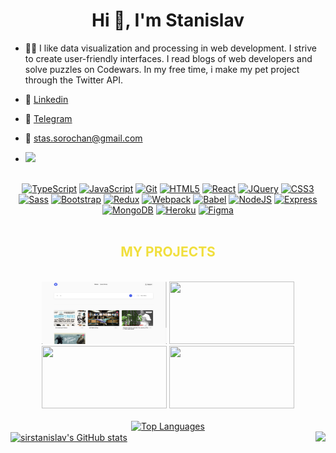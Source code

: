 <h1 align="center">Hi 👋, I'm Stanislav</h1>

- 🧑‍💻 I like data visualization and processing in web development. I strive to create user-friendly interfaces. I read blogs of web developers and solve puzzles on Codewars. In my free time, i make my pet project through the Twitter API.

- 📝 <a href="https://www.linkedin.com/in/ctacleo/" target="_blank">Linkedin</a>
- 📱 <a href="https://t.me/ctacleo" target="_blank">Telegram</a>
- 📧 stas.sorochan@gmail.com
- <a href="https://www.codewars.com/users/sirstanislav" target="_blank"><img src="https://www.codewars.com/users/sirstanislav/badges/micro"></a>

<!-- </br>
<div align="center">
  <img src="https://img.shields.io/badge/JavaScript-323330?style=for-the-badge&logo=javascript&logoColor=F7DF1E" />
  <img src="https://img.shields.io/badge/HTML5-E34F26?style=for-the-badge&logo=html5&logoColor=white" />
  <img src="https://img.shields.io/badge/CSS3-1572B6?style=for-the-badge&logo=css3&logoColor=white" />
  <img src="https://img.shields.io/badge/React-20232A?style=for-the-badge&logo=react&logoColor=61DAFB" />
  <img src="https://img.shields.io/badge/MongoDB-4EA94B?style=for-the-badge&logo=mongodb&logoColor=white" />
  <img src="https://img.shields.io/badge/Node.js-339933?style=for-the-badge&logo=nodedotjs&logoColor=white" />
  <img src="https://img.shields.io/badge/figma-%23F24E1E.svg?style=for-the-badge&logo=figma&logoColor=white" />
  <img src="https://img.shields.io/badge/git-%23F05033.svg?style=for-the-badge&logo=git&logoColor=white" />
  <img src="https://img.shields.io/badge/Bootstrap-9a00ff.svg?style=for-the-badge&logo=bootstrap&logoColor=white" />
  <img src="https://img.shields.io/badge/jQuery-1572B6.svg?style=for-the-badge&logo=jQuery&logoColor=white" />
  <img src="https://img.shields.io/badge/TypeScript-007ACC?style=for-the-badge&logo=typescript&logoColor=white" />
  <img src="https://img.shields.io/badge/Vue.js-35495E?style=for-the-badge&logo=vuedotjs&logoColor=4FC08D" />
  <img src="https://img.shields.io/badge/Angular-DD0031?style=for-the-badge&logo=angular&logoColor=white" />
</div>
<br> -->

</br>
<div align="center">
<a href="https://www.typescriptlang.org/" target="_blank" rel="noreferrer"><img src="https://raw.githubusercontent.com/danielcranney/readme-generator/main/public/icons/skills/typescript-colored.svg" width="36" height="36" alt="TypeScript" /></a>
<a href="https://developer.mozilla.org/en-US/docs/Web/JavaScript" target="_blank" rel="noreferrer"><img src="https://raw.githubusercontent.com/danielcranney/readme-generator/main/public/icons/skills/javascript-colored.svg" width="36" height="36" alt="JavaScript" /></a>
<a href="https://git-scm.com/" target="_blank" rel="noreferrer"><img src="https://raw.githubusercontent.com/danielcranney/readme-generator/main/public/icons/skills/git-colored.svg" width="36" height="36" alt="Git" /></a>
<a href="https://developer.mozilla.org/en-US/docs/Glossary/HTML5" target="_blank" rel="noreferrer"><img src="https://raw.githubusercontent.com/danielcranney/readme-generator/main/public/icons/skills/html5-colored.svg" width="36" height="36" alt="HTML5" /></a>
<a href="https://reactjs.org/" target="_blank" rel="noreferrer"><img src="https://raw.githubusercontent.com/danielcranney/readme-generator/main/public/icons/skills/react-colored.svg" width="36" height="36" alt="React" /></a>
<a href="https://jquery.com/" target="_blank" rel="noreferrer"><img src="https://raw.githubusercontent.com/danielcranney/readme-generator/main/public/icons/skills/jquery-colored.svg" width="36" height="36" alt="JQuery" /></a>
<a href="https://www.w3.org/TR/CSS/#css" target="_blank" rel="noreferrer"><img src="https://raw.githubusercontent.com/danielcranney/readme-generator/main/public/icons/skills/css3-colored.svg" width="36" height="36" alt="CSS3" /></a>
<a href="https://sass-lang.com/" target="_blank" rel="noreferrer"><img src="https://raw.githubusercontent.com/danielcranney/readme-generator/main/public/icons/skills/sass-colored.svg" width="36" height="36" alt="Sass" /></a>
<a href="https://getbootstrap.com/" target="_blank" rel="noreferrer"><img src="https://raw.githubusercontent.com/danielcranney/readme-generator/main/public/icons/skills/bootstrap-colored.svg" width="36" height="36" alt="Bootstrap" /></a>
<a href="https://redux.js.org/" target="_blank" rel="noreferrer"><img src="https://raw.githubusercontent.com/danielcranney/readme-generator/main/public/icons/skills/redux-colored.svg" width="36" height="36" alt="Redux" /></a>
<a href="https://webpack.js.org/" target="_blank" rel="noreferrer"><img src="https://raw.githubusercontent.com/danielcranney/readme-generator/main/public/icons/skills/webpack-colored.svg" width="36" height="36" alt="Webpack" /></a>
<a href="https://babeljs.io/" target="_blank" rel="noreferrer"><img src="https://raw.githubusercontent.com/danielcranney/readme-generator/main/public/icons/skills/babel-colored-dark.svg" width="36" height="36" alt="Babel" /></a>
<a href="https://nodejs.org/en/" target="_blank" rel="noreferrer"><img src="https://raw.githubusercontent.com/danielcranney/readme-generator/main/public/icons/skills/nodejs-colored.svg" width="36" height="36" alt="NodeJS" /></a>
<a href="https://expressjs.com/" target="_blank" rel="noreferrer"><img src="https://raw.githubusercontent.com/danielcranney/readme-generator/main/public/icons/skills/express-colored-dark.svg" width="36" height="36" alt="Express" /></a>
<a href="https://www.mongodb.com/" target="_blank" rel="noreferrer"><img src="https://raw.githubusercontent.com/danielcranney/readme-generator/main/public/icons/skills/mongodb-colored.svg" width="36" height="36" alt="MongoDB" /></a>
<a href="https://www.heroku.com/" target="_blank" rel="noreferrer"><img src="https://raw.githubusercontent.com/danielcranney/readme-generator/main/public/icons/skills/heroku-colored.svg" width="36" height="36" alt="Heroku" /></a>
<a href="https://www.figma.com/" target="_blank" rel="noreferrer"><img src="https://raw.githubusercontent.com/danielcranney/readme-generator/main/public/icons/skills/figma-colored.svg" width="36" height="36" alt="Figma" /></a>
</div>

</br>
<h2 align="center" style="color:#f1df3d; font-weight: bold">MY PROJECTS</h2>
<br>

<div align="center">
<a href="https://github.com/ctacbarada/movies-explorer-api" target="_blank"><img width="200" height="100" src="https://github.com/ctacbarada/movies-explorer-frontend/raw/main/src/images/Screenshot%202022-09-09%20at%2022.51.59.png?raw=true"></a>
<a href="https://sirstanislav.github.io/russian-travel/" target="_blank"><img width="200" height="100" src="https://raw.githubusercontent.com/ctacbarada/russian-travel/main/images/Preview.png"></a>
<a href="https://sirstanislav.github.io/how-to-learn/" target="_blank"><img width="200" height="100" src="https://github.com/sirstanislav/HowToLearn/blob/main/images/Gif.gif?raw=true"></a>
<a href="https://sirstanislav.github.io/mesto/" target="_blank"><img width="200" height="100" src="https://github.com/sirstanislav/mesto/blob/main/src/images/preview.png?raw=true"></a>
</div>
<br>

<div align="center">
<a href="https://github.com/sirstanislav"><img src="https://github-readme-stats.vercel.app/api/top-langs/?username=sirstanislav&langs_count=5&title_color=facc15&text_color=3382ed&icon_color=facc15&bg_color=ffffff&hide_border=true&locale=en&custom_title=Top%20%Languages&layout=compact" alt="Top Languages" /></a>
</div>

<div style="display: flex; justify-content: space-between; align-items: center;">
<a href="http://www.github.com/sirstanislav"><img src="https://github-readme-stats.vercel.app/api?username=sirstanislav&show_icons=true&hide=&count_private=true&title_color=facc15&text_color=3382ed&icon_color=facc15&bg_color=ffffff&hide_border=true&show_icons=true" alt="sirstanislav's GitHub stats" /></a>
<a href="http://www.github.com/sirstanislav"><img src="https://github-readme-streak-stats.herokuapp.com/?user=sirstanislav&stroke=3382ed&background=ffffff&ring=facc15&fire=facc15&currStreakNum=3382ed&currStreakLabel=facc15&sideNums=3382ed&sideLabels=3382ed&dates=3382ed&hide_border=true" /></a>
</div>
